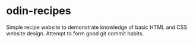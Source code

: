 # odin-recipes
Simple recipe website to demonstrate knowledge of basic HTML and CSS website design.
Attempt to form good git commit habits.
